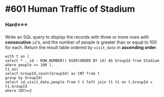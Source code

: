# \#601 Human Traffic of Stadium

### Hard:star::star::star:

Write an SQL query to display the records with three or more rows with **consecutive** `id`'s, and the number of people is greater than or equal to 100 for each. Return the result table ordered by `visit_date` in **ascending order**.

```text
with t as (
select * , id - ROW_NUMBER() OVER(ORDER BY id) AS GroupId from Stadium
where people >= 100 ),
t1 as(
select GroupId,count(GroupId) as CNT from t
group by GroupId)
select id,visit_date,people from t t left join t1 t1 on t.GroupId = t1.GroupId
where CNT>=3
```



